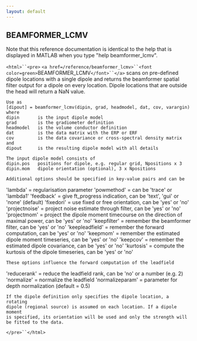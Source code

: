 ```yaml
---
layout: default
---
```


##  BEAMFORMER_LCMV

Note that this reference documentation is identical to the help that is displayed in MATLAB when you type "help beamformer_lcmv".

`<html>``<pre>`
    `<a href=/reference/beamformer_lcmv>``<font color=green>`BEAMFORMER_LCMV`</font>``</a>` scans on pre-defined dipole locations with a single dipole
    and returns the beamformer spatial filter output for a dipole on every
    location. Dipole locations that are outside the head will return a
    NaN value.
 
    Use as
    [dipout] = beamformer_lcmv(dipin, grad, headmodel, dat, cov, varargin)
    where
    dipin       is the input dipole model
    grad        is the gradiometer definition
    headmodel   is the volume conductor definition
    dat         is the data matrix with the ERP or ERF
    cov         is the data covariance or cross-spectral density matrix
    and
    dipout      is the resulting dipole model with all details
 
    The input dipole model consists of
    dipin.pos   positions for dipole, e.g. regular grid, Npositions x 3
    dipin.mom   dipole orientation (optional), 3 x Npositions
 
    Additional options should be specified in key-value pairs and can be
   'lambda'           = regularisation parameter
   'powmethod'        = can be 'trace' or 'lambda1'
   'feedback'         = give ft_progress indication, can be 'text', 'gui' or 'none' (default)
   'fixedori'         = use fixed or free orientation,                   can be 'yes' or 'no'
   'projectnoise'     = project noise estimate through filter,           can be 'yes' or 'no'
   'projectmom'       = project the dipole moment timecourse on the direction of maximal power, can be 'yes' or 'no'
   'keepfilter'       = remember the beamformer filter,                  can be 'yes' or 'no'
   'keepleadfield'    = remember the forward computation,                can be 'yes' or 'no'
   'keepmom'          = remember the estimated dipole moment timeseries, can be 'yes' or 'no'
   'keepcov'          = remember the estimated dipole covariance,        can be 'yes' or 'no'
   'kurtosis'         = compute the kurtosis of the dipole timeseries,   can be 'yes' or 'no'
 
    These options influence the forward computation of the leadfield
   'reducerank'       = reduce the leadfield rank, can be 'no' or a number (e.g. 2)
   'normalize'        = normalize the leadfield
   'normalizeparam'   = parameter for depth normalization (default = 0.5)
 
    If the dipole definition only specifies the dipole location, a rotating
    dipole (regional source) is assumed on each location. If a dipole moment
    is specified, its orientation will be used and only the strength will
    be fitted to the data.
`</pre>``</html>`

